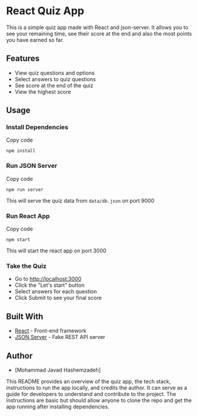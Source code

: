 # React Quiz App

This is a simple quiz app made with React and json-server. It allows you to see your remaining time, see their score at the end and also the most points you have earned so far.


## Features

-   View quiz questions and options
-   Select answers to quiz questions
-   See score at the end of the quiz
-    View the highest score

## Usage


### Install Dependencies

Copy code

`npm install`

### Run JSON Server

Copy code

`npm run server`

This will serve the quiz data from `data/db.json` on port 9000

### Run React App

Copy code

`npm start`

This will start the react app on port 3000

### Take the Quiz

-   Go to  [http://localhost:3000](http://localhost:3000/)
-   Click the "Let's start" button
-   Select answers for each question
-   Click Submit to see your final score

## Built With

-   [React](https://reactjs.org/)  - Front-end framework
-   [JSON Server](https://github.com/typicode/json-server)  - Fake REST API server

## Author

-   [Mohammad Javad Hashemzadeh]

This README provides an overview of the quiz app, the tech stack, instructions to run the app locally, and credits the author. It can serve as a guide for developers to understand and contribute to the project. The instructions are basic but should allow anyone to clone the repo and get the app running after installing dependencies.